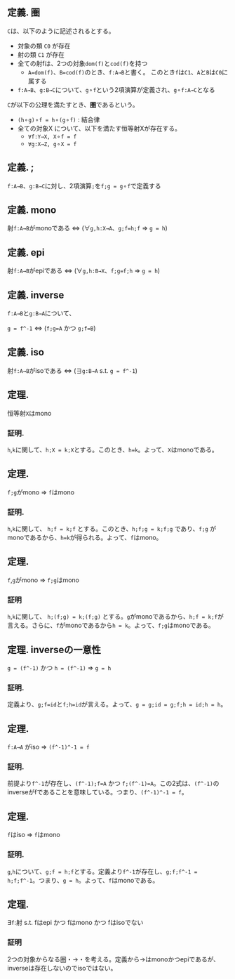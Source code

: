 ## 定義. 圏
`C`は、以下のように記述されるとする。

- 対象の類 `C0` が存在
- 射の類 `C1` が存在
- 全ての射fは、2つの対象`dom(f)`と`cod(f)`を持つ
  - `A=dom(f)`、`B=cod(f)`のとき、`f:A→B`と書く。
     このとき`f`は`C1`、`A`と`B`は`C0`に属する
- `f:A→B`、`g:B→C`について、`g⚬f`という2項演算が定義され、`g⚬f:A→C`となる

`C`が以下の公理を満たすとき、**圏**であるという。

- `(h⚬g)⚬f = h⚬(g⚬f)` : 結合律
- 全ての対象X について、以下を満たす恒等射Xが存在する。
  - `∀f:Y→X, X⚬f = f`
  - `∀g:X→Z, g⚬X = f`


## 定義. ;

`f:A→B`、`g:B→C`に対し、2項演算`;`を`f;g = g⚬f`で定義する


## 定義. mono

射`f:A→B`がmonoである ⇔ (∀`g,h:X→A`、`g;f=h;f` ⇒ `g = h`)


## 定義. epi

射`f:A→B`がepiである ⇔ (∀`g,h:B→X`、`f;g=f;h` ⇒ `g = h`)


## 定義. inverse

`f:A→B`と`g:B→A`について、

`g = f^-1` ⇔ (`f;g=A` かつ `g;f=B`)


## 定義. iso

射`f:A→B`がisoである ⇔ (∃`g:B→A` s.t. `g = f^-1`)


## 定理. 

恒等射`X`はmono

### 証明.

`h`,`k`に関して、`h;X = k;X`とする。このとき、`h=k`。よって、`X`はmonoである。


## 定理. 

`f;g`がmono ⇒ `f`はmono

### 証明.

`h`,`k`に関して、 `h;f = k;f` とする。このとき、`h;f;g = k;f;g` であり、`f;g` がmonoであるから、`h=k`が得られる。よって、`f`はmono。


## 定理.

`f`,`g`がmono ⇒ `f;g`はmono

### 証明

`h`,`k`に関して、 `h;(f;g) = k;(f;g)` とする。`g`がmonoであるから、`h;f = k;f`が言える。さらに、`f`がmonoであるから`h = k`。よって、`f;g`はmonoである。


## 定理. inverseの一意性

`g = (f^-1)` かつ `h = (f^-1)` ⇒ `g = h`

### 証明.

定義より、`g;f=id`と`f;h=id`が言える。よって、`g = g;id = g;f;h = id;h = h`。


## 定理. 

`f:A→A` がiso ⇒ `(f^-1)^-1 = f`

### 証明.

前提より`f^-1`が存在し、`(f^-1);f=A` かつ `f;(f^-1)=A`。この2式は、`(f^-1)`のinverseがfであることを意味している。つまり、`(f^-1)^-1 = f`。


## 定理.

`f`はiso ⇒ `f`はmono

### 証明.

`g`,`h`について、`g;f = h;f`とする。定義より`f^-1`が存在し、`g;f;f^-1 = h;f;f^-1`。つまり、`g = h`。よって、`f`はmonoである。


## 定理.

∃`f`:射 s.t. fはepi かつ fはmono かつ fはisoでない

### 証明

2つの対象からなる圏・→・を考える。定義から→はmonoかつepiであるが、inverseは存在しないのでisoではない。
